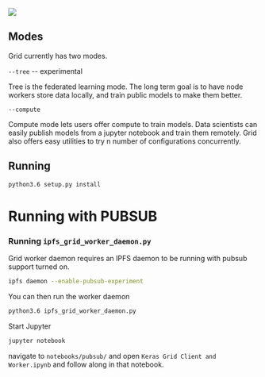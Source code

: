 ![]('./images/banner.png')

## Modes

Grid currently has two modes.

`--tree` -- experimental

Tree is the federated learning mode.  The long term goal is to have node workers store data
locally, and train public models to make them better.

`--compute`

Compute mode lets users offer compute to train models.  Data scientists can easily publish models from
a jupyter notebook and train them remotely.  Grid also offers easy utilities to try n number of
configurations concurrently.

## Running

```sh
python3.6 setup.py install
```

# Running with PUBSUB
### Running `ipfs_grid_worker_daemon.py`

Grid worker daemon requires an IPFS daemon to be running with pubsub support
turned on.

```sh
ipfs daemon --enable-pubsub-experiment
```

You can then run the worker daemon
```sh
python3.6 ipfs_grid_worker_daemon.py
```

Start Jupyter
```sh
jupyter notebook
```

navigate to `notebooks/pubsub/` and open `Keras Grid Client and Worker.ipynb` and
follow along in that notebook.
